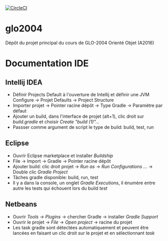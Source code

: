 [![CircleCI](https://circleci.com/gh/agingrasc/glo2004.svg?style=svg)](https://circleci.com/gh/agingrasc/glo2004)
# glo2004
Dépôt du projet principal du cours de GLO-2004 Orienté Objet (A2016)

# Documentation IDE

## Intellij IDEA

- Définir Projects Default à l'ouverture de Intellij et définir une JVM
    Configure -> Projet Defaults -> Project Structure
- Importer projet -> Pointer racine dépôt -> Type Gradle -> Paramètre par défaut
- Ajouter un build, dans l'interface de projet (alt+1), clic droit sur _build.gradle_ et choisir _Create "build (1)"..._
- Passser comme argument de script le type de build: build, test, run

## Eclipse

- Ouvrir Eclipse marketplace et installer _Buildship_
- File -> Import -> Gradle -> Pointer racine dépôt
- Ajouter build: clic droit projet -> _Run as_ -> _Run Configurations ..._ -> Double clic _Gradle Project_
- Tâches gradle disponible: build, run, test
- Il y a dans la console, un onglet _Gradle Executions_, il énumère entre autre les tests qui échouent lors du build _test_

## Netbeans

- Ouvrir _Tools_ -> _Plugins_ -> chercher Gradle -> installer _Gradle Support_
- Ouvrir le projet -> _File_ -> _Open project_ -> racine du projet
- Les task gradle sont détectées automatiquement et peuvent être lancées en faisant un clic droit sur le projet et en sélectionnant _task_
